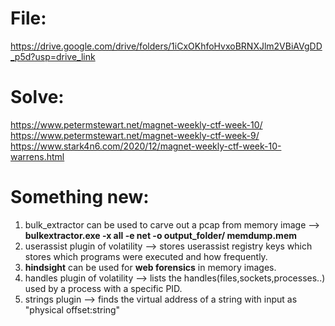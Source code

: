 # File:
https://drive.google.com/drive/folders/1iCxOKhfoHvxoBRNXJlm2VBiAVgDD_p5d?usp=drive_link
# Solve:
https://www.petermstewart.net/magnet-weekly-ctf-week-10/  
https://www.petermstewart.net/magnet-weekly-ctf-week-9/  
https://www.stark4n6.com/2020/12/magnet-weekly-ctf-week-10-warrens.html  
# Something new:
1) bulk_extractor can be used to carve out a pcap from memory image --> **bulkextractor.exe  -x all -e net -o output_folder/ memdump.mem**  
2) userassist plugin of volatility --> stores userassist registry keys which stores which programs were executed and how frequently.  
3) **hindsight** can be used for **web forensics** in memory images.  
4) handles plugin of volatility --> lists the handles(files,sockets,processes..) used by a process with a specific PID.
5) strings plugin --> finds the virtual address of a string with input as "physical offset:string"  

